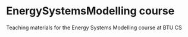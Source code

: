 # EnergySystemsModelling course
 Teaching materials for the Energy Systems Modelling course at BTU CS
